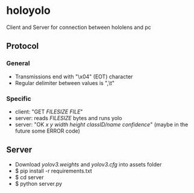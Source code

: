 # holoyolo

Client and Server for connection between hololens and pc

## Protocol

### General

- Transmissions end with "\x04" (EOT) character
- Regular delimiter between values is ",\t"

### Specific

- client: "GET _FILESIZE_ _FILE_"
- server: reads _FILESIZE_ bytes and runs yolo
- server: "OK _x_ _y_ _width_ _height_ _classID/name_ _confidence_" (maybe in the future some ERROR code)

## Server

- Download _yolov3.weights_ and _yolov3.cfg_ into assets folder
- $ pip install -r requirements.txt
- $ cd server
- $ python server.py
